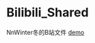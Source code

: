 # Bilibili_Shared
NnWinter冬的B站文件
 [demo](https://515621078.github.io/Bilibili_Shared/当1爽是中国人均工资.html)
